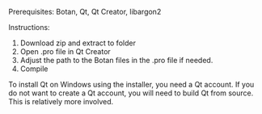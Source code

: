 Prerequisites: Botan, Qt, Qt Creator, libargon2

Instructions:
1. Download zip and extract to folder
2. Open .pro file in Qt Creator
3. Adjust the path to the Botan files in the .pro file if needed.
4. Compile

To install Qt on Windows using the installer, you need a Qt account. If you do not want to create a Qt account, you will need to build Qt from source. This is relatively more involved. 
